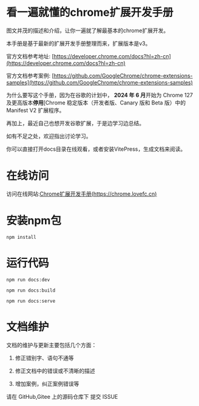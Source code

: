 # 看一遍就懂的chrome扩展开发手册

图文并茂的描述和介绍，让你一遍就了解最基本的chrome扩展开发。

本手册是基于最新的扩展开发手册整理而来，扩展版本是v3。

官方文档参考地址: [https://developer.chrome.com/docs?hl=zh-cn](https://developer.chrome.com/docs?hl=zh-cn)

官方文档参考案例: [https://github.com/GoogleChrome/chrome-extensions-samples](https://github.com/GoogleChrome/chrome-extensions-samples)

为什么要写这个手册，因为在谷歌的计划中， **2024 年 6 月**开始为 Chrome 127 及更高版本**停用**[Chrome 稳定版本（开发者版、Canary 版和 Beta 版）中的 Manifest V2 扩展程序。

再加上，最近自己也想开发谷歌扩展，于是边学习边总结。

如有不足之处，欢迎指出讨论学习。

你可以直接打开docs目录在线观看，或者安装VitePress，生成文档来阅读。

# 在线访问

访问在线网站:[Chrome扩展开发手册(https://chrome.lovefc.cn)](https://chrome.lovefc.cn)

# 安装npm包

`npm install`

# 运行代码

`npm run docs:dev`

`npm run docs:build`

`npm run docs:serve`

# 文档维护

文档的维护与更新主要包括几个方面：

1. 修正错别字、语句不通等

2. 修正文档中的错误或不清晰的描述

3. 增加案例，纠正案例错误等

请在 GitHub,Gitee 上的源码仓库下 提交 ISSUE
